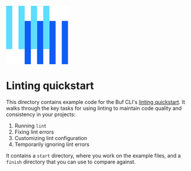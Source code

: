 ![The Buf logo](https://raw.githubusercontent.com/bufbuild/buf-examples/main/.github/buf-logo.svg)

# Linting quickstart

This directory contains example code for the Buf CLI's [linting quickstart][docs].
It walks through the key tasks for using linting to maintain code quality and consistency in your projects:

1. Running `lint`
2. Fixing lint errors
3. Customizing lint configuration
4. Temporarily ignoring lint errors

It contains a `start` directory, where you work on the example files, and a `finish` directory that you can use to compare against.

[docs]: https://buf.build/docs/lint/quickstart/

